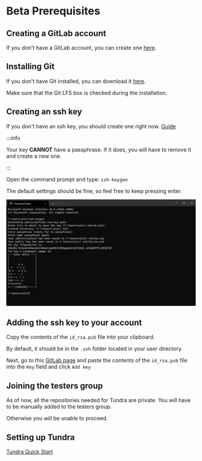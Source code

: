 # Beta Prerequisites

## Creating a GitLab account

If you don't have a GitLab account, you can create one [here](https://gitlab.com/users/sign_up).

## Installing Git

If you don't have Git installed, you can download it [here](https://git-scm.com/downloads).

Make sure that the Git LFS box is checked during the installation.

## Creating an ssh key

If you don't have an ssh key, you should create one right now. [Guide](https://docs.gitlab.com/ee/ssh/#generate-an-ssh-key-pair)

:::info

Your key **CANNOT** have a passphrase. If it does, you will have to remove it and create a new one.

:::

Open the command prompt and type: `ssh-keygen`

The default settings should be fine, so feel free to keep pressing enter.

![quick new map step 1](../_images/ssh-keygen.png)

## Adding the ssh key to your account

Copy the contents of the `id_rsa.pub` file into your clipboard.

By default, it should be in the `.ssh` folder located in your user directory.

Next, go to this [GitLab page](https://gitlab.com/-/profile/keys) and paste the contents of the `id_rsa.pub` file into the `Key` field and click `Add key`

## Joining the testers group

As of now, all the repositories needed for Tundra are private. You will have to be manually added to the testers group.

Otherwise you will be unable to proceed.

## Setting up Tundra

[Tundra Quick Start](editor-setup)

